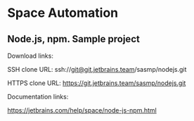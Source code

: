 # Space Automation



## Node.js, npm. Sample project

Download links:

SSH clone URL: ssh://git@git.jetbrains.team/sasmp/nodejs.git

HTTPS clone URL: https://git.jetbrains.team/sasmp/nodejs.git

Documentation links:

https://jetbrains.com/help/space/node-js-npm.html

